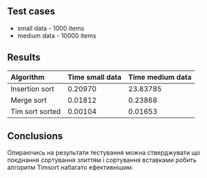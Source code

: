 
## Test cases
    
* small data - 1000 items
* medium data - 10000 items


## Results

| Algorithm       | Time small data | Time medium data |
|:----------------|:----------------|:-----------------|
| Insertion sort  | 0.20970         | 23.83785         |
| Merge sort      | 0.01812         | 0.23868          |
| Tim sort sorted | 0.00104         | 0.01653          |

## Conclusions
Опираючись на результати тестування можна стверджувати 
що поєднання сортування злиттям і сортування вставками робить алгоритм Timsort набагато ефективнішим.